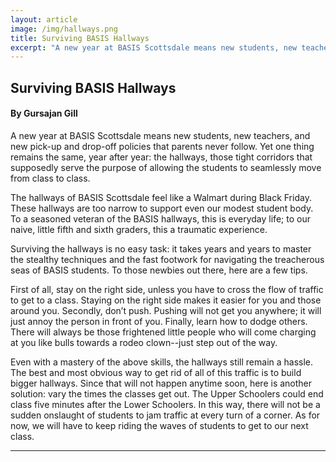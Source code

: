 ```yaml
---
layout: article
image: /img/hallways.png
title: Surviving BASIS Hallways
excerpt: "A new year at BASIS Scottsdale means new students, new teachers, and new pick-up and drop-off policies that parents never follow. Yet one thing remains the same, year after year..."
---
```


<h2>Surviving BASIS Hallways</h2>
<h4>By Gursajan Gill</h4>

A new year at BASIS Scottsdale means new students, new teachers, and new pick-up and drop-off policies that parents never follow. Yet one thing remains the same, year after year: the hallways, those tight corridors that supposedly serve the purpose of allowing the students to seamlessly move from class to class. 

The hallways of BASIS Scottsdale feel like a Walmart during Black Friday. These hallways are too narrow to support even our modest student body. To a seasoned veteran of the BASIS hallways, this is everyday life; to our naive, little fifth and sixth graders, this a traumatic experience.

Surviving the hallways is no easy task: it takes years and years to master the stealthy techniques and the fast footwork for navigating the treacherous seas of BASIS students. To those newbies out there, here are a few tips.

First of all, stay on the right side, unless you have to cross the flow of traffic to get to a class. Staying on the right side makes it easier for you and those around you. Secondly, don’t push. Pushing will not get you anywhere; it will just annoy the person in front of you. Finally, learn how to dodge others. There will always be those frightened little people who will come charging at you like bulls towards a rodeo clown--just step out of the way. 

Even with a mastery of the above skills, the hallways still remain a hassle. The best and most obvious way to get rid of all of this traffic is to build bigger hallways. Since that will not happen anytime soon, here is another solution: vary the times the classes get out. The Upper Schoolers could end class five minutes after the Lower Schoolers. In this way, there will not be a sudden onslaught of students to jam traffic at every turn of a corner. As for now, we will have to keep riding the waves of students to get to our next class.

<hr style="border-color:#7D7D7D;height:0.5px;">
